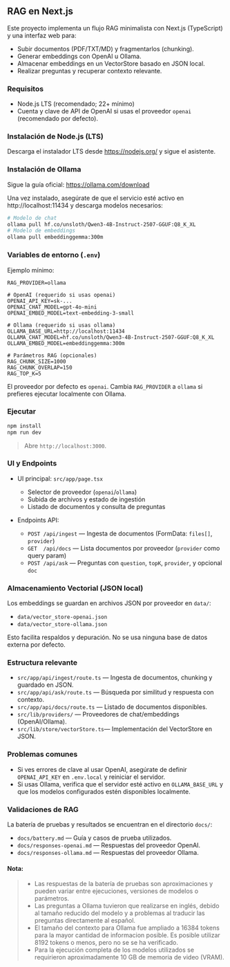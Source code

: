 ## RAG en Next.js

Este proyecto implementa un flujo RAG minimalista con Next.js (TypeScript) y una interfaz web para:

- Subir documentos (PDF/TXT/MD) y fragmentarlos (chunking).
- Generar embeddings con OpenAI u Ollama.
- Almacenar embeddings en un VectorStore basado en JSON local.
- Realizar preguntas y recuperar contexto relevante.

### Requisitos

- Node.js LTS (recomendado; 22+ mínimo)
- Cuenta y clave de API de OpenAI si usas el proveedor `openai` (recomendado por defecto).

### Instalación de Node.js (LTS)

Descarga el instalador LTS desde https://nodejs.org/ y sigue el asistente.

### Instalación de Ollama

Sigue la guía oficial: https://ollama.com/download

Una vez instalado, asegúrate de que el servicio esté activo en http://localhost:11434 y descarga modelos necesarios:

```bash
# Modelo de chat
ollama pull hf.co/unsloth/Qwen3-4B-Instruct-2507-GGUF:Q8_K_XL
# Modelo de embeddings
ollama pull embeddinggemma:300m
```

### Variables de entorno (`.env`)

Ejemplo mínimo:

```
RAG_PROVIDER=ollama

# OpenAI (requerido si usas openai)
OPENAI_API_KEY=sk-...
OPENAI_CHAT_MODEL=gpt-4o-mini
OPENAI_EMBED_MODEL=text-embedding-3-small

# Ollama (requerido si usas ollama)
OLLAMA_BASE_URL=http://localhost:11434
OLLAMA_CHAT_MODEL=hf.co/unsloth/Qwen3-4B-Instruct-2507-GGUF:Q8_K_XL
OLLAMA_EMBED_MODEL=embeddinggemma:300m

# Parámetros RAG (opcionales)
RAG_CHUNK_SIZE=1000
RAG_CHUNK_OVERLAP=150
RAG_TOP_K=5
```

El proveedor por defecto es `openai`. Cambia `RAG_PROVIDER` a `ollama` si prefieres ejecutar localmente con Ollama.

### Ejecutar

```bash
npm install
npm run dev
```

> Abre `http://localhost:3000`.

### UI y Endpoints

- UI principal: `src/app/page.tsx`

  - Selector de proveedor (`openai`/`ollama`)
  - Subida de archivos y estado de ingestión
  - Listado de documentos y consulta de preguntas

- Endpoints API:
  - `POST /api/ingest` — Ingesta de documentos (FormData: `files[]`, `provider`)
  - `GET  /api/docs` — Lista documentos por proveedor (`provider` como query param)
  - `POST /api/ask` — Preguntas con `question`, `topK`, `provider`, y opcional `doc`

### Almacenamiento Vectorial (JSON local)

Los embeddings se guardan en archivos JSON por proveedor en `data/`:

- `data/vector_store-openai.json`
- `data/vector_store-ollama.json`

Esto facilita respaldos y depuración. No se usa ninguna base de datos externa por defecto.

### Estructura relevante

- `src/app/api/ingest/route.ts` — Ingesta de documentos, chunking y guardado en JSON.
- `src/app/api/ask/route.ts` — Búsqueda por similitud y respuesta con contexto.
- `src/app/api/docs/route.ts` — Listado de documentos disponibles.
- `src/lib/providers/` — Proveedores de chat/embeddings (OpenAI/Ollama).
- `src/lib/store/vectorStore.ts`— Implementación del VectorStore en JSON.

### Problemas comunes

- Si ves errores de clave al usar OpenAI, asegúrate de definir `OPENAI_API_KEY` en `.env.local` y reiniciar el servidor.
- Si usas Ollama, verifica que el servidor esté activo en `OLLAMA_BASE_URL` y que los modelos configurados estén disponibles localmente.

### Validaciones de RAG

La batería de pruebas y resultados se encuentran en el directorio `docs/`:

- `docs/battery.md` — Guía y casos de prueba utilizados.
- `docs/responses-openai.md` — Respuestas del proveedor OpenAI.
- `docs/responses-ollama.md` — Respuestas del proveedor Ollama.

#### Nota:

> - Las respuestas de la batería de pruebas son aproximaciones y pueden variar entre ejecuciones, versiones de modelos o parámetros.
> - Las preguntas a Ollama tuvieron que realizarse en inglés, debido al tamaño reducido del modelo y a problemas al traducir las preguntas directamente al español.
> - El tamaño del contexto para Ollama fue ampliado a 16384 tokens para la mayor cantidad de informacion posible. Es posible utilizar 8192 tokens o menos, pero no se se ha verificado.
> - Para la ejecución completa de los modelos utilizados se requirieron aproximadamente 10 GB de memoria de video (VRAM).
